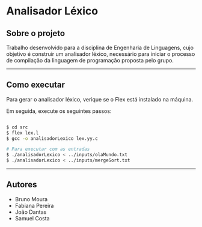 # Analisador Léxico

## Sobre o projeto

Trabalho desenvolvido para a disciplina de Engenharia de Linguagens, cujo objetivo é construir um analisador léxico, necessário para iniciar o processo de compilação da linguagem de programação proposta pelo grupo.

---

## Como executar

Para gerar o analisador léxico, verique se o Flex está instalado na máquina.

Em seguida, execute os seguintes passos:

```bash

$ cd src
$ flex lex.l
$ gcc -o analisadorLexico lex.yy.c

# Para executar com as entradas
$ ./analisadorLexico < ../inputs/olaMundo.txt
$ ./analisadorLexico < ../inputs/mergeSort.txt

```

---

## Autores

- Bruno Moura
- Fabiana Pereira
- João Dantas
- Samuel Costa
